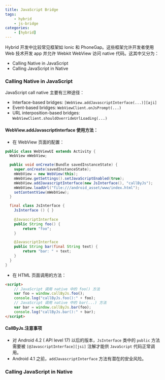 ```yaml
---
title: JavaScript Bridge
tags:
	- hybrid
	- js-bridge
categories:
	- [hybrid]
---
```


Hybrid 开发中比较常见框架如 Ionic 和 PhoneGap。这些框架允许开发者使用 Web 技术开发 app 并允许 Webkit WebView 访问 native 代码。这其中又分为：
+ Calling Native in JavaScript
+ Calling JavaScript in Native

### Calling Native in JavaScript
JavaScript call native 主要有三种途径：
+ Interface-based bridges: `[WebView.addJavascriptInterface(...)][aji]`
+ Event-based bridges: `WebViewClient.onJsPrompt(...)`
+ URL interposition-based bridges: `WebViewClient.shouldOverrideUrlLoading(...)`

#### WebView.addJavascriptInterface 使用方法：
+ 在 WebView 页面的配置：
```java
public class WebViewUI extends Activity {
  WebView mWebView;

  public void onCreate(Bundle savedInstanceState) {
    super.onCreate(savedInstanceState);
    mWebView = new WebView(this);
    mWebView.getSettings().setJavaScriptEnabled(true);
    mWebView.addJavascriptInterface(new JsInterface(), "callByJs");
    mWebView.loadUrl("file:///android_asset/www/index.html");
    setContentView(mWebView);
  }

  final class JsInterface {
    JsInterface () { }
    
    @JavascriptInterface
    public String foo() {
    	return "foo";
    }

    @JavascriptInterface
    public String bar(final String text) {
    	return "bar: " + text;
    }
  }
}
```
+ 在 HTML 页面调用的方法：
```html
<script>
	// JavaScript 调用 native 中的 foo() 方法
	var foo = window.callByJs.foo();
	console.log("callByJs.foo():" + foo);
	// JavaScript 调用 native 中的 bar(...) 方法
	var bar = window.callByJs.bar(foo);
	console.log("callByJs.bar():" + bar);
</script>
```

#### CallByJs.注意事项
+ 对 Android 4.2 ( API level 17) 以后的版本，`JsInterface` 类中的 `public` 方法需要被 `[@JavascriptInterface][jsi]` 注解才能供 `JavaScript` 代码正常调用。
+ Android 4.1 之前，`addJavascriptInterface` 方法有潜在的安全风险。

### Calling JavaScript in Native

[aji]:https://developer.android.google.cn/reference/android/webkit/WebView#addJavascriptInterface(java.lang.Object,%20java.lang.String)
[bajb]:https://labs.mwrinfosecurity.com/blog/building-android-javajavascript-bridges/
[mr1]:https://developer.android.google.cn/reference/android/os/Build.VERSION_CODES.html#JELLY_BEAN_MR1
[jsi]:https://developer.android.google.cn/reference/android/webkit/JavascriptInterface.html
[security-risk]:http://www.cis.syr.edu/~wedu/Research/paper/webview_acsac2011.pdf
[hybrid-security]:http://www.powerofcommunity.net/poc2017/huiyu.pdf